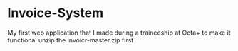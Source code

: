 # Invoice-System
My first web application that I made during a traineeship at Octa+ 
to make it functional unzip the invoicr-master.zip first 
